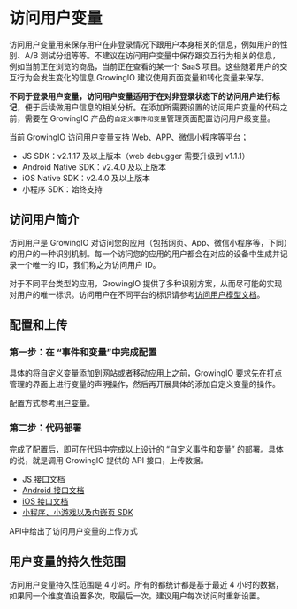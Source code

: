 # 访问用户变量

访问用户变量用来保存用户在非登录情况下跟用户本身相关的信息，例如用户的性别、A/B 测试分组等等。不建议在访问用户变量中保存跟交互行为相关的信息，例如当前正在浏览的商品，当前正在查看的某一个 SaaS 项目。这些随着用户的交互行为会发生变化的信息 GrowingIO 建议使用页面变量和转化变量来保存。

**不同于登录用户变量，访问用户变量适用于在对非登录状态下的访问用户进行标记**，便于后续做用户信息的相关分析。在添加所需要设置的访问用户变量的代码之前，需要在 GrowingIO 产品的`自定义事件和变量`管理页面配置访问用户级变量。

当前 GrowingIO 访问用户变量支持 Web、APP、微信小程序等平台；

* ​[​](https://docs.growingio.com/docs/sdk-integration/web-js-sdk/web-js-sdk-api#16-she-zhi-fang-wen-yong-hu-ji-bian-liang-visitorset)JS SDK：v2.1.17 及以上版本（web debugger 需要升级到 v1.1.1）
* Android Native SDK：v2.4.0 及以上版本
* iOS Native SDK：v2.4.0 及以上版本
* 小程序 SDK：始终支持

## 访问用户简介 <a id="fang-wen-yong-hu-jian-jie"></a>

访问用户是 GrowingIO 对访问您的应用（包括网页、App、微信小程序等，下同）的用户的一种识别机制。每一个访问您的应用的用户都会在对应的设备中生成并记录一个唯一的 ID，我们称之为访问用户 ID。

对于不同平台类型的应用，GrowingIO 提供了多种识别方案，从而尽可能的实现对用户的唯一标识。访问用户在不同平台的标识请参考[访问用户模型文档](../../datamodel/usermodel/#fang-wen-yong-hu)。

## 配置和上传 <a id="pei-zhi-he-shang-chuan"></a>

### **第一步：在 “事件和变量”中完成配置** <a id="di-yi-bu-zai-shi-jian-he-bian-liang-zhong-wan-cheng-pei-zhi"></a>

具体的将自定义变量添加到网站或者移动应用上之前，GrowingIO 要求先在打点管理的界面上进行变量的声明操作，然后再开展具体的添加自定义变量的操作。

配置方式参考[用户变量](../../../product-manual/shu-ju-zhong-xin/shu-ju-guan-li/user.md)。

### **第二步：代码部署** <a id="di-er-bu-dai-ma-bu-shu"></a>

完成了配置后，即可在代码中完成以上设计的 “自定义事件和变量” 的部署。具体的说，就是调用 GrowingIO 提供的 API 接口，上传数据。

* ​[JS 接口文档​](../../../kai-fa-zhe-wen-dang/sdkintegrated/web-js-sdk/web-sdk-api/)
* ​[Android 接口文档​](../../../kai-fa-zhe-wen-dang/sdkintegrated/android-sdk/android-sdk-api/)
* ​[iOS 接口文档​](../../../kai-fa-zhe-wen-dang/sdkintegrated/ios-sdk/ios-sdk-api/)
* [​小程序、小游戏以及内嵌页 SDK​](../../../kai-fa-zhe-wen-dang/sdkintegrated/other-sdk/customize-api.md)

API中给出了访问用户变量的上传方式

## **用户变量的持久性范围** <a id="yong-hu-bian-liang-de-chi-jiu-xing-fan-wei"></a>

访问用户变量持久性范围是 4 小时。所有的都统计都是基于最近 4 小时的数据，如果同一个维度值设置多次，取最后一次。建议用户每次访问时重新设置。

